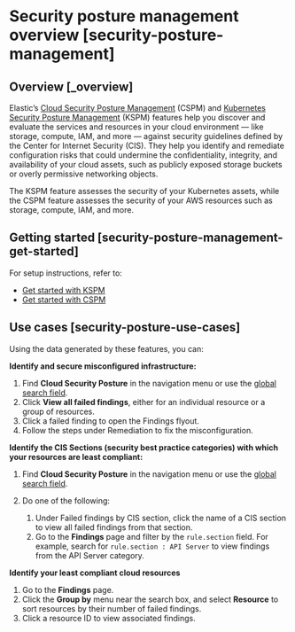 # Security posture management overview [security-posture-management]


## Overview [_overview]

Elastic’s [Cloud Security Posture Management](../../../solutions/security/cloud/cloud-security-posture-management.md) (CSPM) and [Kubernetes Security Posture Management](../../../solutions/security/cloud/kubernetes-security-posture-management.md) (KSPM) features help you discover and evaluate the services and resources in your cloud environment — like storage, compute, IAM, and more — against security guidelines defined by the Center for Internet Security (CIS). They help you identify and remediate configuration risks that could undermine the confidentiality, integrity, and availability of your cloud assets, such as publicly exposed storage buckets or overly permissive networking objects.

The KSPM feature assesses the security of your Kubernetes assets, while the CSPM feature assesses the security of your AWS resources such as storage, compute, IAM, and more.


## Getting started [security-posture-management-get-started]

For setup instructions, refer to:

* [Get started with KSPM](../../../solutions/security/cloud/kubernetes-security-posture-management.md)
* [Get started with CSPM](../../../solutions/security/cloud/get-started-with-cspm-for-aws.md)


## Use cases [security-posture-use-cases]

Using the data generated by these features, you can:

**Identify and secure misconfigured infrastructure:**

1. Find **Cloud Security Posture** in the navigation menu or use the [global search field](../../../get-started/the-stack.md#kibana-navigation-search).
2. Click **View all failed findings**, either for an individual resource or a group of resources.
3. Click a failed finding to open the Findings flyout.
4. Follow the steps under Remediation to fix the misconfiguration.

**Identify the CIS Sections (security best practice categories) with which your resources are least compliant:**

1. Find **Cloud Security Posture** in the navigation menu or use the [global search field](../../../get-started/the-stack.md#kibana-navigation-search).
2. Do one of the following:

    1. Under Failed findings by CIS section, click the name of a CIS section to view all failed findings from that section.
    2. Go to the **Findings** page and filter by the `rule.section` field. For example, search for `rule.section : API Server` to view findings from the API Server category.


**Identify your least compliant cloud resources**

1. Go to the **Findings** page.
2. Click the **Group by** menu near the search box, and select **Resource** to sort resources by their number of failed findings.
3. Click a resource ID to view associated findings.
